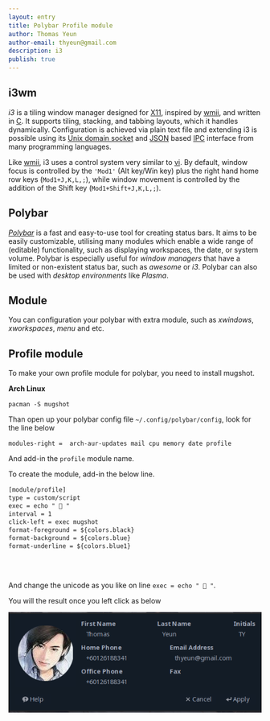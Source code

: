 ```yaml
---
layout: entry
title: Polybar Profile module
author: Thomas Yeun
author-email: thyeun@gmail.com
description: i3 
publish: true
---
```



## i3wm

*i3* is a tiling window manager designed for [X11](https://en.wikipedia.org/wiki/X_Window_System), inspired by [wmii](https://en.wikipedia.org/wiki/Tiling_window_manager#X-tile-anchor), and written in [C](https://en.wikipedia.org/wiki/C_(programming_language)). It supports tiling, stacking, and tabbing layouts, which it handles dynamically. Configuration is achieved via plain text file and extending i3 is possible using its [Unix domain socket](https://en.wikipedia.org/wiki/Unix_domain_socket) and [JSON](https://en.wikipedia.org/wiki/JSON) based [IPC](https://en.wikipedia.org/wiki/Inter-process_communication) interface from many programming languages.

Like [wmii](https://en.wikipedia.org/wiki/Tiling_window_manager#X-tile-anchor), i3 uses a control system very similar to [vi](https://en.wikipedia.org/wiki/Vi). By default, window focus is controlled by the `'Mod1'` (Alt key/Win key) plus the right hand home row keys (`Mod1+J,K,L,;`), while window movement is controlled by the addition of the Shift key (`Mod1+Shift+J,K,L,;`). 

## Polybar

*[Polybar](https://github.com/polybar/polybar)* is a fast and easy-to-use tool for creating status bars. It aims to be easily customizable, utilising many modules which enable a wide range of (editable) functionality, such as displaying workspaces, the date, or system volume. Polybar is especially useful for *window managers* that have a limited or non-existent status bar, such as *awesome* or *i3*. Polybar can also be used with *desktop environments* like *Plasma*.

## Module

You can configuration your polybar with extra module, such as *xwindows*, *xworkspaces*, *menu* and etc.

## Profile module

To make your own profile module for polybar, you need to install mugshot.

**Arch Linux**
<pre><code>pacman -S mugshot</pre></code>

Than open up your polybar config file `~/.config/polybar/config`, look for the line below

<pre><code>modules-right =  arch-aur-updates mail cpu memory date profile</pre></code>

And add-in the `profile` module name.

To create the module, add-in the below line.

<pre><code>[module/profile]
type = custom/script
exec = echo "  "
interval = 1
click-left = exec mugshot
format-foreground = ${colors.black}
format-background = ${colors.blue}
format-underline = ${colors.blue1} 
</pre>
</code>

And change the unicode as you like on line `exec = echo "  "`.

You will the result once you left click as below

<img src="images/2020-02-07/profile.png" style="margin: 0 auto; width: 688px;" />

